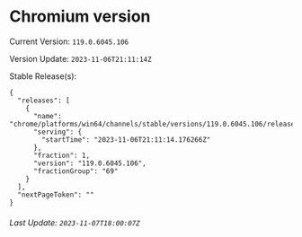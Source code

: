 # Chromium version

Current Version: `119.0.6045.106`

Version Update: `2023-11-06T21:11:14Z`

Stable Release(s):
```
{
  "releases": [
    {
      "name": "chrome/platforms/win64/channels/stable/versions/119.0.6045.106/releases/1699305074",
      "serving": {
        "startTime": "2023-11-06T21:11:14.176266Z"
      },
      "fraction": 1,
      "version": "119.0.6045.106",
      "fractionGroup": "69"
    }
  ],
  "nextPageToken": ""
}
```

###### Last Update: `2023-11-07T18:00:07Z`
        